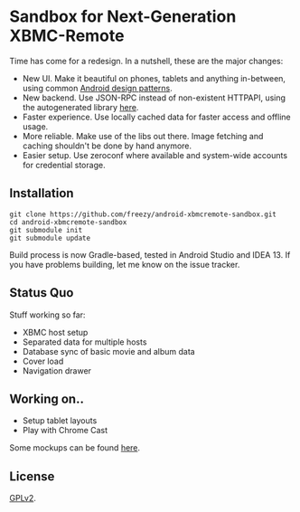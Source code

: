 
Sandbox for Next-Generation XBMC-Remote
=======================================

Time has come for a redesign. In a nutshell, these are the major changes:

* New UI. Make it beautiful on phones, tablets and anything in-between, using
  common [Android design patterns](http://developer.android.com/design/index.html).
* New backend. Use JSON-RPC instead of non-existent HTTPAPI, using the
  autogenerated library [here](https://github.com/freezy/xbmc-jsonrpclib-android).
* Faster experience. Use locally cached data for faster access and offline usage.
* More reliable. Make use of the libs out there. Image fetching and caching shouldn't
  be done by hand anymore.
* Easier setup. Use zeroconf where available and system-wide accounts for credential
  storage.

## Installation

    git clone https://github.com/freezy/android-xbmcremote-sandbox.git
    cd android-xbmcremote-sandbox
    git submodule init
    git submodule update

Build process is now Gradle-based, tested in Android Studio and IDEA 13. If you have problems
building, let me know on the issue tracker.

## Status Quo
Stuff working so far:
* XBMC host setup
* Separated data for multiple hosts
* Database sync of basic movie and album data
* Cover load
* Navigation drawer

## Working on..
* Setup tablet layouts
* Play with Chrome Cast

Some mockups can be found [here](https://github.com/freezy/android-xbmcremote-sandbox/tree/master/doc/mockups).

## License

[GPLv2](http://www.gnu.org/licenses/gpl-2.0.html).
